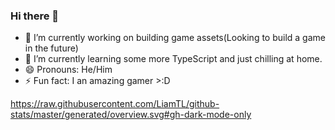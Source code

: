### Hi there 👋

- 🔭 I’m currently working on building game assets(Looking to build a game in the future)
- 🌱 I’m currently learning some more TypeScript and just chilling at home.
- 😄 Pronouns: He/Him
- ⚡ Fun fact: I an amazing gamer >:D

https://raw.githubusercontent.com/LiamTL/github-stats/master/generated/overview.svg#gh-dark-mode-only
